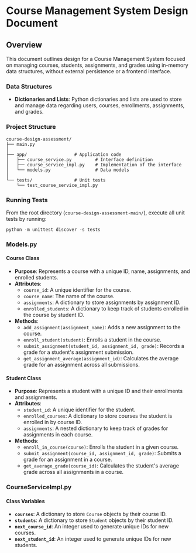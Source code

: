 # Course Management System Design Document

## Overview

This document outlines design for a Course Management System focused on managing courses, students, assignments, and grades using in-memory data structures, without external persistence or a frontend interface.



### Data Structures

- **Dictionaries and Lists**: Python dictionaries and lists are used to store and manage data regarding users, courses, enrollments, assignments, and grades.



### Project Structure

```
course-design-assessment/
├── main.py
│
├── app/                  # Application code
│   ├── course_service.py         # Interface definition
│   ├── course_service_impl.py    # Implementation of the interface
│   └── models.py                 # Data models
│
└── tests/                # Unit tests
    └── test_course_service_impl.py
```



### Running Tests

From the root directory (`course-design-assessment-main/`), execute all unit tests by running:

```
python -m unittest discover -s tests
```



### Models.py

#### Course Class

- **Purpose**: Represents a course with a unique ID, name, assignments, and enrolled students.
- **Attributes**:
  - `course_id`: A unique identifier for the course.
  - `course_name`: The name of the course.
  - `assignments`: A dictionary to store assignments by assignment ID.
  - `enrolled_students`: A dictionary to keep track of students enrolled in the course by student ID.
- **Methods**:
  - `add_assignment(assignment_name)`: Adds a new assignment to the course.
  - `enroll_student(student)`: Enrolls a student in the course.
  - `submit_assignment(student_id, assignment_id, grade)`: Records a grade for a student's assignment submission.
  - `get_assignment_average(assignment_id)`: Calculates the average grade for an assignment across all submissions.

#### Student Class

- **Purpose**: Represents a student with a unique ID and their enrollments and assignments.
- **Attributes**:
  - `student_id`: A unique identifier for the student.
  - `enrolled_courses`: A dictionary to store courses the student is enrolled in by course ID.
  - `assignments`: A nested dictionary to keep track of grades for assignments in each course.
- **Methods**:
  - `enroll_in_course(course)`: Enrolls the student in a given course.
  - `submit_assignment(course_id, assignment_id, grade)`: Submits a grade for an assignment in a course.
  - `get_average_grade(course_id)`: Calculates the student's average grade across all assignments in a course.



### CourseServiceImpl.py

#### Class Variables

- **`courses`**: A dictionary to store `Course` objects by their course ID. 
- **`students`**: A dictionary to store `Student` objects by their student ID. 
- **`next_course_id`**: An integer used to generate unique IDs for new courses.
- **`next_student_id`**: An integer used to generate unique IDs for new students.